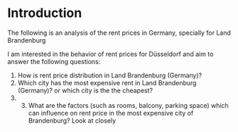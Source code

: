 # Introduction 

The following is an analysis of the rent prices in Germany, specially for Land Brandenburg

I am interested in the behavior of rent prices for Düsseldorf and aim to answer the following questions:
1. How is rent price distribution in Land Brandenburg (Germany)?
2. Which city has the most expensive rent in Land Brandenburg (Germany)? or which city is the the cheapest?
3. 3. What are the factors (such as rooms, balcony, parking space) which can influence on rent price in the most expensive city of Brandenburg? Look at closely
